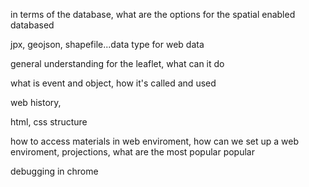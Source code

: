in terms of the database, what are the options for the spatial enabled databased 

jpx, geojson, shapefile...data type for web data

general understanding for the leaflet, what can it do

what is event and object, how it's called and used

web history,

html, css structure

how to access materials in web enviroment, how can we set up a web enviroment, projections, what are the most popular 
popular 

debugging in chrome

